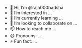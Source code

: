 - 👋 Hi, I’m @raja000badsha
- 👀 I’m interested in ...
- 🌱 I’m currently learning ...
- 💞️ I’m looking to collaborate on ...
- 📫 How to reach me ...
- 😄 Pronouns: ...
- ⚡ Fun fact: ...

<!---
raja000badsha/raja000badsha is a ✨ special ✨ repository because its `README.md` (this file) appears on your GitHub profile.
You can click the Preview link to take a look at your changes.
--->
